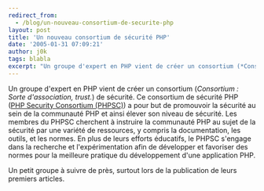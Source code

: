 ```yaml
---
redirect_from:
  - /blog/un-nouveau-consortium-de-securite-php
layout: post
title: 'Un nouveau consortium de sécurité PHP'
date: '2005-01-31 07:09:21'
author: j0k
tags: blabla
excerpt: "Un groupe d'expert en PHP vient de créer un consortium (*Consortium : Sorte d'association, trust.*) de sécurité.     \nCe consortium de sécurité PHP ([PHP Security Consortium (PHPSC)](http://phpsec.org/)) a pour but de promouvoir la sécurité au sein de la communauté PHP et ainsi élever son niveau de sécurité.   )   Les membres du PHPSC      …"
---
```


Un groupe d'expert en PHP vient de créer un consortium (*Consortium : Sorte d'association, trust.*) de sécurité.
Ce consortium de sécurité PHP ([PHP Security Consortium (PHPSC)](http://phpsec.org/)) a pour but de promouvoir la sécurité au sein de la communauté PHP et ainsi élever son niveau de sécurité.
   Les membres du PHPSC cherchent à instruire la communauté PHP au sujet de la sécurité par une variété de ressources, y compris la documentation, les outils, et les normes. En plus de leurs efforts éducatifs, le PHPSC s'engage dans la recherche et l'expérimentation afin de développer et favoriser des normes pour la meilleure pratique du développement d'une application PHP.

Un petit groupe à suivre de près, surtout lors de la publication de leurs premiers articles.
